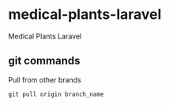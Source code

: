 # medical-plants-laravel
Medical Plants Laravel

## git commands

Pull from other brands

```
git pull origin branch_name
```